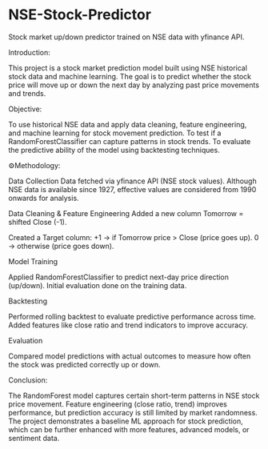 # NSE-Stock-Predictor
Stock market up/down predictor trained on NSE data with yfinance API.

Introduction:

This project is a stock market prediction model built using NSE historical stock data and machine learning. The goal is to predict whether the stock price will move up or down the next day by analyzing past price movements and trends.

Objective:

To use historical NSE data and apply data cleaning, feature engineering, and machine learning for stock movement prediction.
To test if a RandomForestClassifier can capture patterns in stock trends.
To evaluate the predictive ability of the model using backtesting techniques.

⚙️Methodology:

Data Collection
Data fetched via yfinance API (NSE stock values).
Although NSE data is available since 1927, effective values are considered from 1990 onwards for analysis.

Data Cleaning & Feature Engineering
Added a new column Tomorrow = shifted Close (-1).

Created a Target column:
+1 → if Tomorrow price > Close (price goes up).
0 → otherwise (price goes down).

Model Training

Applied RandomForestClassifier to predict next-day price direction (up/down).
Initial evaluation done on the training data.

Backtesting

Performed rolling backtest to evaluate predictive performance across time.
Added features like close ratio and trend indicators to improve accuracy.

Evaluation

Compared model predictions with actual outcomes to measure how often the stock was predicted correctly up or down.

Conclusion:

The RandomForest model captures certain short-term patterns in NSE stock price movement.
Feature engineering (close ratio, trend) improves performance, but prediction accuracy is still limited by market randomness.
The project demonstrates a baseline ML approach for stock prediction, which can be further enhanced with more features, advanced models, or sentiment data.

